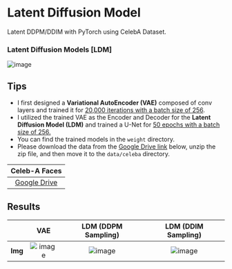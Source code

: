 # Latent Diffusion Model
Latent DDPM/DDIM with PyTorch using CelebA Dataset.

### Latent Diffusion Models [LDM]
![image](https://github.com/SkiddieAhn/Study-Diffusion-Model/assets/52392658/1894ddd9-493a-4009-af56-4a974e86cbf3)

## Tips
- I first designed a **Variational AutoEncoder (VAE)** composed of conv layers and trained it for <ins>20,000 iterations with a batch size of 256</ins>.
- I utilized the trained VAE as the Encoder and Decoder for the **Latent Diffusion Model (LDM)** and trained a U-Net for <ins>50 epochs with a <ins>batch size of 256</ins>.
- You can find the trained models in the ```weight``` directory.
- Please download the data from the <ins>Google Drive link</ins> below, unzip the zip file, and then move it to the ```data/celeba``` directory.

|     Celeb-A Faces            |
|:------------------------:|
| [Google Drive](https://drive.google.com/file/d/0B7EVK8r0v71pZjFTYXZWM3FlRnM/view?resourcekey=0-dYn9z10tMJOBAkviAcfdyQ)   |

## Results
|                       |VAE    |LDM (DDPM Sampling) |LDM (DDIM Sampling) |
|:--------------:|:-----------:|:-----------:|:-----------:|
| **Img** |![image](https://github.com/SkiddieAhn/Study-Diffusion-Model/assets/52392658/f0556ef5-b57c-4d09-86dc-505889177717)|![image](https://github.com/SkiddieAhn/Study-Diffusion-Model/assets/52392658/2089ed3f-b40e-4502-a343-bb266da755f3)| ![image](https://github.com/SkiddieAhn/Study-Diffusion-Model/assets/52392658/e1688f7b-c73f-4393-92e9-2d4c3b2e75eb)|

